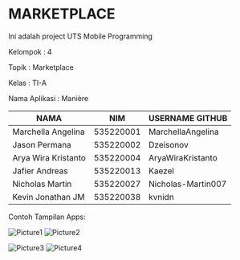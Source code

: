 # MARKETPLACE

Ini adalah project UTS Mobile Programming

Kelompok        : 4

Topik           : Marketplace

Kelas           : TI-A

Nama Aplikasi   : Manière

| NAMA                | NIM       | USERNAME GITHUB    |
|---------------------|-----------|--------------------|
| Marchella Angelina  | 535220001 | MarchellaAngelina  |
| Jason Permana       | 535220002 | Dzeisonov          |
| Arya Wira Kristanto | 535220004 | AryaWiraKristanto  |
| Jafier Andreas      | 535220013 | Kaezel             |
| Nicholas Martin     | 535220027 | Nicholas-Martin007 |
| Kevin Jonathan JM   | 535220038 | kvnidn             |


Contoh Tampilan Apps:

![Picture1](https://github.com/Dzeisonov/marketplace/assets/100126712/98d5c82a-c4f5-4842-8e55-378c610125fc)
![Picture2](https://github.com/Dzeisonov/marketplace/assets/100126712/fa437d27-6a66-4a57-8721-da2e2087b078)


![Picture3](https://github.com/Dzeisonov/marketplace/assets/100126712/facd0ff8-675e-43c1-b08b-e01a36847f2b)
![Picture4](https://github.com/Dzeisonov/marketplace/assets/100126712/8cd7c824-a4aa-46b9-b33e-a55a08bb0507)






